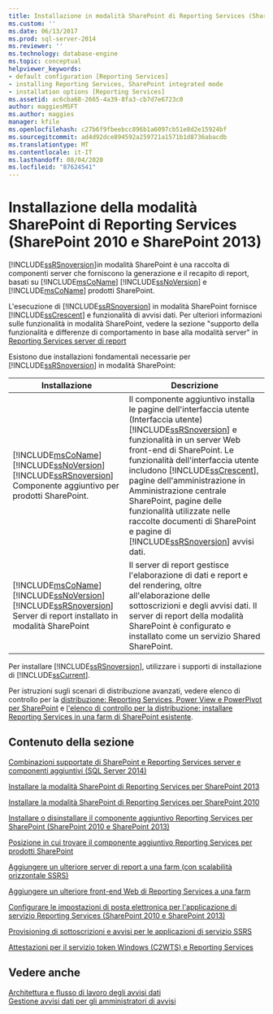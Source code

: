 ```yaml
---
title: Installazione in modalità SharePoint di Reporting Services (SharePoint 2010 e SharePoint 2013) | Microsoft Docs
ms.custom: ''
ms.date: 06/13/2017
ms.prod: sql-server-2014
ms.reviewer: ''
ms.technology: database-engine
ms.topic: conceptual
helpviewer_keywords:
- default configuration [Reporting Services]
- installing Reporting Services, SharePoint integrated mode
- installation options [Reporting Services]
ms.assetid: ac6cba68-2665-4a39-8fa3-cb7d7e6723c0
author: maggiesMSFT
ms.author: maggies
manager: kfile
ms.openlocfilehash: c27b6f9fbeebcc896b1a6097cb51e8d2e15924bf
ms.sourcegitcommit: ad4d92dce894592a259721a1571b1d8736abacdb
ms.translationtype: MT
ms.contentlocale: it-IT
ms.lasthandoff: 08/04/2020
ms.locfileid: "87624541"
---
```

# <a name="reporting-services-sharepoint-mode-installation-sharepoint-2010-and-sharepoint-2013"></a>Installazione della modalità SharePoint di Reporting Services (SharePoint 2010 e SharePoint 2013)
  [!INCLUDE[ssRSnoversion](../../includes/ssrsnoversion-md.md)]in modalità SharePoint è una raccolta di componenti server che forniscono la generazione e il recapito di report, basati su [!INCLUDE[msCoName](../../includes/msconame-md.md)] [!INCLUDE[ssNoVersion](../../includes/ssnoversion-md.md)] e [!INCLUDE[msCoName](../../includes/msconame-md.md)] prodotti SharePoint.  
  
 L'esecuzione di [!INCLUDE[ssRSnoversion](../../includes/ssrsnoversion-md.md)] in modalità SharePoint fornisce [!INCLUDE[ssCrescent](../../includes/sscrescent-md.md)] e funzionalità di avvisi dati. Per ulteriori informazioni sulle funzionalità in modalità SharePoint, vedere la sezione "supporto della funzionalità e differenze di comportamento in base alla modalità server" in [Reporting Services server di report](../reporting-services-report-server.md)  
  
 Esistono due installazioni fondamentali necessarie per [!INCLUDE[ssRSnoversion](../../includes/ssrsnoversion-md.md)] in modalità SharePoint:  
  
|Installazione|Descrizione|  
|------------------|-----------------|  
|[!INCLUDE[msCoName](../../includes/msconame-md.md)] [!INCLUDE[ssNoVersion](../../includes/ssnoversion-md.md)] [!INCLUDE[ssRSnoversion](../../includes/ssrsnoversion-md.md)] Componente aggiuntivo per prodotti SharePoint.|Il componente aggiuntivo installa le pagine dell'interfaccia utente (Interfaccia utente) [!INCLUDE[ssRSnoversion](../../includes/ssrsnoversion-md.md)] e funzionalità in un server Web front-end di SharePoint. Le funzionalità dell'interfaccia utente includono [!INCLUDE[ssCrescent](../../includes/sscrescent-md.md)], pagine dell'amministrazione in Amministrazione centrale SharePoint, pagine delle funzionalità utilizzate nelle raccolte documenti di SharePoint e pagine di [!INCLUDE[ssRSnoversion](../../includes/ssrsnoversion-md.md)] avvisi dati.|  
|[!INCLUDE[msCoName](../../includes/msconame-md.md)] [!INCLUDE[ssNoVersion](../../includes/ssnoversion-md.md)] [!INCLUDE[ssRSnoversion](../../includes/ssrsnoversion-md.md)] Server di report installato in modalità SharePoint|Il server di report gestisce l'elaborazione di dati e report e del rendering, oltre all'elaborazione delle sottoscrizioni e degli avvisi dati. Il server di report della modalità SharePoint è configurato e installato come un servizio Shared SharePoint.|  
  
 Per installare [!INCLUDE[ssRSnoversion](../../includes/ssrsnoversion-md.md)], utilizzare i supporti di installazione di [!INCLUDE[ssCurrent](../../includes/sscurrent-md.md)].  
  
 Per istruzioni sugli scenari di distribuzione avanzati, vedere elenco di controllo per la [distribuzione: Reporting Services, Power View e PowerPivot per SharePoint](../../sql-server/install/deployment-checklist-reporting-services-power-view-power-pivot-for-sharepoint.md) e [l'elenco di controllo per la distribuzione: installare Reporting Services in una farm di SharePoint esistente](../../sql-server/install/deployment-checklist-install-reporting-services-existing-sharepoint-farm.md).  
  
## <a name="in-this-section"></a>Contenuto della sezione  
 [Combinazioni supportate di SharePoint e Reporting Services server e componenti aggiuntivi &#40;SQL Server 2014&#41;](supported-combinations-of-sharepoint-and-reporting-services-server.md)  
  
 [Installare la modalità SharePoint di Reporting Services per SharePoint 2013](../../sql-server/install/install-reporting-services-sharepoint-mode-for-sharepoint-2013.md)  
  
 [Installare la modalità SharePoint di Reporting Services per SharePoint 2010](../../sql-server/install/install-reporting-services-sharepoint-mode-for-sharepoint-2010.md)  
  
 [Installare o disinstallare il componente aggiuntivo Reporting Services per SharePoint &#40;SharePoint 2010 e SharePoint 2013&#41;](install-or-uninstall-the-reporting-services-add-in-for-sharepoint.md)  
  
 [Posizione in cui trovare il componente aggiuntivo Reporting Services per prodotti SharePoint](where-to-find-the-reporting-services-add-in-for-sharepoint-products.md)  
  
 [Aggiungere un ulteriore server di report a una farm &#40;con scalabilità orizzontale SSRS&#41;](add-an-additional-report-server-to-a-farm-ssrs-scale-out.md)  
  
 [Aggiungere un ulteriore front-end Web di Reporting Services a una farm](add-an-additional-reporting-services-web-front-end-to-a-farm.md)  
  
 [Configurare le impostazioni di posta elettronica per l'applicazione di servizio Reporting Services &#40;SharePoint 2010 e SharePoint 2013&#41;](configure-e-mail-for-a-reporting-services-service-application.md)  
  
 [Provisioning di sottoscrizioni e avvisi per le applicazioni di servizio SSRS](provision-subscriptions-and-alerts-for-ssrs-service-applications.md)  
  
 [Attestazioni per il servizio token Windows &#40;C2WTS&#41; e Reporting Services](../../sql-server/install/claims-to-windows-token-service-c2wts-and-reporting-services.md)  
  
## <a name="see-also"></a>Vedere anche  
 [Architettura e flusso di lavoro degli avvisi dati](../reporting-services-data-alerts.md#AlertingWF)   
 [Gestione avvisi dati per gli amministratori di avvisi](../data-alert-manager-for-alerting-administrators.md)  
  
  
